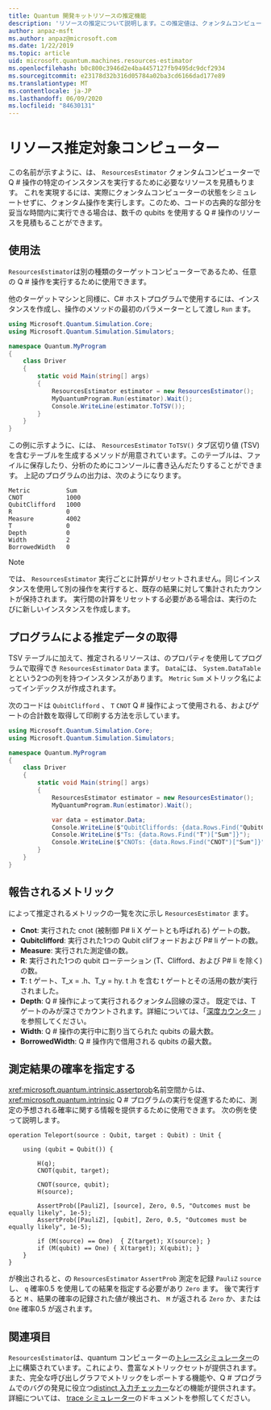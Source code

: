 ```yaml
---
title: Quantum 開発キットリソースの推定機能
description: 'リソースの推定について説明します。この推定値は、クォンタムコンピューターで Q # 操作の特定のインスタンスを実行するために必要なリソースを見積もります。'
author: anpaz-msft
ms.author: anpaz@microsoft.com
ms.date: 1/22/2019
ms.topic: article
uid: microsoft.quantum.machines.resources-estimator
ms.openlocfilehash: b0c800c3946d2e4ba4457127fb9495dc9dcf2934
ms.sourcegitcommit: e23178d32b316d05784a02ba3cd6166dad177e89
ms.translationtype: MT
ms.contentlocale: ja-JP
ms.lasthandoff: 06/09/2020
ms.locfileid: "84630131"
---
```

# <a name="the-resources-estimator-target-machine"></a>リソース推定対象コンピューター

この名前が示すように、は、 `ResourcesEstimator` クォンタムコンピューターで Q # 操作の特定のインスタンスを実行するために必要なリソースを見積もります。
これを実現するには、実際にクォンタムコンピューターの状態をシミュレートせずに、クォンタム操作を実行します。このため、コードの古典的な部分を妥当な時間内に実行できる場合は、数千の qubits を使用する Q # 操作のリソースを見積もることができます。

## <a name="usage"></a>使用法

`ResourcesEstimator`は別の種類のターゲットコンピューターであるため、任意の Q # 操作を実行するために使用できます。 

他のターゲットマシンと同様に、C# ホストプログラムで使用するには、インスタンスを作成し、操作のメソッドの最初のパラメーターとして渡し `Run` ます。

```csharp
using Microsoft.Quantum.Simulation.Core;
using Microsoft.Quantum.Simulation.Simulators;

namespace Quantum.MyProgram
{
    class Driver
    {
        static void Main(string[] args)
        {
            ResourcesEstimator estimator = new ResourcesEstimator();
            MyQuantumProgram.Run(estimator).Wait();
            Console.WriteLine(estimator.ToTSV());
        }
    }
}
```

この例に示すように、には、 `ResourcesEstimator` `ToTSV()` タブ区切り値 (TSV) を含むテーブルを生成するメソッドが用意されています。このテーブルは、ファイルに保存したり、分析のためにコンソールに書き込んだたりすることができます。 上記のプログラムの出力は、次のようになります。

```Output
Metric          Sum
CNOT            1000
QubitClifford   1000
R               0
Measure         4002
T               0
Depth           0
Width           2
BorrowedWidth   0
```

> [!NOTE]
> では、 `ResourcesEstimator` 実行ごとに計算がリセットされません。同じインスタンスを使用して別の操作を実行すると、既存の結果に対して集計されたカウントが保持されます。
> 実行間の計算をリセットする必要がある場合は、実行のたびに新しいインスタンスを作成します。


## <a name="programmatically-retrieving-the-estimated-data"></a>プログラムによる推定データの取得

TSV テーブルに加えて、推定されるリソースは、のプロパティを使用してプログラムで取得でき `ResourcesEstimator` `Data` ます。 `Data`には、 `System.DataTable` とという2つの列を持つインスタンスがあります。 `Metric` `Sum` メトリック名によってインデックスが作成されます。

次のコードは `QubitClifford` 、 `T` `CNOT` Q # 操作によって使用される、およびゲートの合計数を取得して印刷する方法を示しています。

```csharp
using Microsoft.Quantum.Simulation.Core;
using Microsoft.Quantum.Simulation.Simulators;

namespace Quantum.MyProgram
{
    class Driver
    {
        static void Main(string[] args)
        {
            ResourcesEstimator estimator = new ResourcesEstimator();
            MyQuantumProgram.Run(estimator).Wait();

            var data = estimator.Data;
            Console.WriteLine($"QubitCliffords: {data.Rows.Find("QubitClifford")["Sum"]}");
            Console.WriteLine($"Ts: {data.Rows.Find("T")["Sum"]}");
            Console.WriteLine($"CNOTs: {data.Rows.Find("CNOT")["Sum"]}");
        }
    }
}
```

## <a name="metrics-reported"></a>報告されるメトリック

によって推定されるメトリックの一覧を次に示し `ResourcesEstimator` ます。

* __Cnot__: 実行された cnot (被制御 P# li X ゲートとも呼ばれる) ゲートの数。
* __Qubitclifford__: 実行された1つの Qubit clifフォードおよび P# li ゲートの数。
* __Measure__: 実行された測定値の数。
* __R__: 実行された1つの qubit ローテーション (T、Clifford、および P# li を除く) の数。
* __T__: t ゲート、T_x = .h、T_y = hy. t .h を含む t ゲートとその活用の数が実行されました。
* __Depth__: Q # 操作によって実行されるクォンタム回線の深さ。 既定では、T ゲートのみが深さでカウントされます。詳細については、「[深度カウンター](xref:microsoft.quantum.machines.qc-trace-simulator.depth-counter) 」を参照してください。
* __Width__: Q # 操作の実行中に割り当てられた qubits の最大数。
* __BorrowedWidth__: Q # 操作内で借用される qubits の最大数。


## <a name="providing-the-probability-of-measurement-outcomes"></a>測定結果の確率を指定する

<xref:microsoft.quantum.intrinsic.assertprob>名前空間からは、 <xref:microsoft.quantum.intrinsic> Q # プログラムの実行を促進するために、測定の予想される確率に関する情報を提供するために使用できます。 次の例を使って説明します。

```qsharp
operation Teleport(source : Qubit, target : Qubit) : Unit {

    using (qubit = Qubit()) {

        H(q);
        CNOT(qubit, target);

        CNOT(source, qubit);
        H(source);

        AssertProb([PauliZ], [source], Zero, 0.5, "Outcomes must be equally likely", 1e-5);
        AssertProb([PauliZ], [qubit], Zero, 0.5, "Outcomes must be equally likely", 1e-5);

        if (M(source) == One)  { Z(target); X(source); }
        if (M(qubit) == One) { X(target); X(qubit); }
    }
}
```

が検出されると、の `ResourcesEstimator` `AssertProb` 測定を記録 `PauliZ` `source` し、 `q` 確率0.5 を使用しての結果を指定する必要があり `Zero` ます。 後で実行すると `M` 、結果の確率の記録された値が検出され、 `M` が返される `Zero` か、または `One` 確率0.5 が返されます。


## <a name="see-also"></a>関連項目

`ResourcesEstimator`は、quantum コンピューターの[トレースシミュレーター](xref:microsoft.quantum.machines.qc-trace-simulator.intro)の上に構築されています。これにより、豊富なメトリックセットが提供されます。また、完全な呼び出しグラフでメトリックをレポートする機能や、Q # プログラムでのバグの発見に役立つ[distinct 入力チェッカー](xref:microsoft.quantum.machines.qc-trace-simulator.distinct-inputs)などの機能が提供されます。 詳細については、 [trace シミュレーター](xref:microsoft.quantum.machines.qc-trace-simulator.intro)のドキュメントを参照してください。

